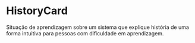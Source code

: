 # HistoryCard
Situação de aprendizagem sobre um sistema que explique história de uma forma intuitiva para pessoas com dificuldade em aprendizagem.
